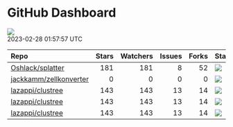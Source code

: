 GitHub Dashboard
================

![](https://github.com/lazappi/gh-dashboard/workflows/Render%20Status/badge.svg)  
2023-02-28 01:57:57 UTC

| Repo                                                                | Stars | Watchers | Issues | Forks | Status                                                                                                                                                   | Commit                                                                                                                                              |
| :------------------------------------------------------------------ | ----: | -------: | -----: | ----: | :------------------------------------------------------------------------------------------------------------------------------------------------------- | :-------------------------------------------------------------------------------------------------------------------------------------------------- |
| [Oshlack/splatter](https://github.com/Oshlack/splatter)             |   181 |      181 |      8 |    52 | [![](https://github.com/Oshlack/splatter/workflows/R-CMD-check-bioc/badge.svg)](https://github.com/Oshlack/splatter/actions/runs/4042908326)             | <a href="https://github.com/Oshlack/splatter/commit/8edc90011fdc74d5d49026a1fad30dfc98b9d699" title="Merge branch 'RELEASE_3_16'">8edc90</a>        |
| [jackkamm/zellkonverter](https://github.com/jackkamm/zellkonverter) |     0 |        0 |      0 |     0 | [![](https://github.com/theislab/zellkonverter/workflows/R-CMD-check-bioc/badge.svg)](https://github.com/theislab/zellkonverter/actions/runs/4208023421) | <a href="https://github.com/jackkamm/zellkonverter/commit/826078a34465fadfa0de498c450347513176d492" title="minor">826078</a>                        |
| [lazappi/clustree](https://github.com/lazappi/clustree)             |   143 |      143 |     13 |    14 | [![](https://github.com/lazappi/clustree/workflows/R-CMD-check/badge.svg)](https://github.com/lazappi/clustree/actions/runs/2567418949)                  | <a href="https://github.com/lazappi/clustree/commit/cb0256d419e0bb7129bec917f1ebaeacdf0c2842" title="Merge branch 'master' into develop">cb0256</a> |
| [lazappi/clustree](https://github.com/lazappi/clustree)             |   143 |      143 |     13 |    14 | [![](https://github.com/lazappi/clustree/workflows/pkgdown/badge.svg)](https://github.com/lazappi/clustree/actions/runs/2567418946)                      | <a href="https://github.com/lazappi/clustree/commit/cb0256d419e0bb7129bec917f1ebaeacdf0c2842" title="Merge branch 'master' into develop">cb0256</a> |
| [lazappi/clustree](https://github.com/lazappi/clustree)             |   143 |      143 |     13 |    14 | [![](https://github.com/lazappi/clustree/workflows/test-coverage/badge.svg)](https://github.com/lazappi/clustree/actions/runs/2567418948)                | <a href="https://github.com/lazappi/clustree/commit/cb0256d419e0bb7129bec917f1ebaeacdf0c2842" title="Merge branch 'master' into develop">cb0256</a> |
